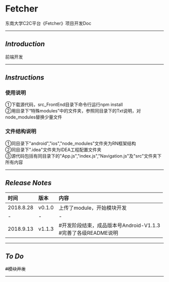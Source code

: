 # **Fetcher**
东南大学C2C平台《Fetcher》项目开发Doc

---
## ***Introduction***
前端开发

---
## ***Instructions***
### 使用说明
①下载源代码，src_FrontEnd目录下命令行运行npm install<br>
②用目录下“特殊modules”中的文件夹，参照同目录下的Txt说明，对node_modules替换少量文件
### 文件结构说明
①同目录下"android","ios","node_modules"文件夹为RN框架结构<br>
②同目录下".idea"文件夹为IDEA工程配置文件夹<br>
③源代码包括有同目录下的"App.js","index.js","Navigation.js"及"src"文件夹下所有内容

---
## ***Release Notes***
时间|版本|内容
:--|:--|:--
2018.8.28 |v0.1.0|上传了module，开始模块开发
-|-|-
2018.9.13|v1.1.3|#开发阶段结束，成品版本号Android-V1.1.3<br>#完善了各级README说明

---
## ***To Do***
~~#模块开发~~<br>

---